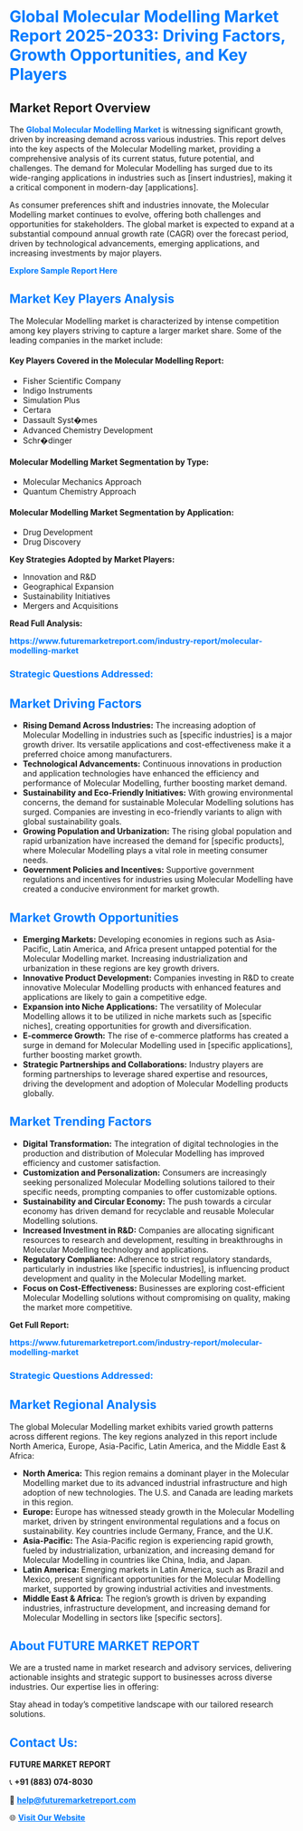 <h1 style="color: #007BFF;">Global Molecular Modelling Market Report 2025-2033: Driving Factors, Growth Opportunities, and Key Players</h1>

<section id="overview">
<h2>Market Report Overview</h2>
<p>The <a href="https://www.futuremarketreport.com/industry-report/molecular-modelling-market" style="color: #007BFF; text-decoration: none;"><strong>Global Molecular Modelling Market</strong></a> is witnessing significant growth, driven by increasing demand across various industries. This report delves into the key aspects of the Molecular Modelling market, providing a comprehensive analysis of its current status, future potential, and challenges. The demand for Molecular Modelling has surged due to its wide-ranging applications in industries such as [insert industries], making it a critical component in modern-day [applications].</p>
<p>As consumer preferences shift and industries innovate, the Molecular Modelling market continues to evolve, offering both challenges and opportunities for stakeholders. The global market is expected to expand at a substantial compound annual growth rate (CAGR) over the forecast period, driven by technological advancements, emerging applications, and increasing investments by major players.</p>
</section>

<section id="overview">
<p><a href="https://www.futuremarketreport.com/request-sample/reportId=63678" style="color: #007BFF; text-decoration: none;"><strong>Explore Sample Report Here</strong></a></p>
</section>

<section id="key-players">
<h2 style="color: #007BFF;">Market Key Players Analysis</h2>
<p>The Molecular Modelling market is characterized by intense competition among key players striving to capture a larger market share. Some of the leading companies in the market include:</p>
<h4>Key Players Covered in the Molecular Modelling Report:</h4>
<ul><li>Fisher Scientific Company</li><li>Indigo Instruments</li><li>Simulation Plus</li><li>Certara</li><li>Dassault Syst�mes</li><li>Advanced Chemistry Development</li><li>Schr�dinger</li></ul>
<h4>Molecular Modelling Market Segmentation by Type:</h4>
<ul><li>Molecular Mechanics Approach</li><li>Quantum Chemistry Approach</li></ul>

<h4>Molecular Modelling Market Segmentation by Application:</h4>
<ul><li>Drug Development</li><li>Drug Discovery</li></ul>
<p><strong>Key Strategies Adopted by Market Players:</strong></p>
<ul>
<li>Innovation and R&D</li>
<li>Geographical Expansion</li>
<li>Sustainability Initiatives</li>
<li>Mergers and Acquisitions</li>
</ul>
</section>

<section>
<p><strong>Read Full Analysis: </strong></p><a href="https://www.futuremarketreport.com/industry-report/molecular-modelling-market" style="color: #007BFF; text-decoration: none;"><strong>https://www.futuremarketreport.com/industry-report/molecular-modelling-market</strong></a>
<h3 style="color: #007BFF;">Strategic Questions Addressed:</h3>
</section>

<section id="driving-factors">
<h2 style="color: #007BFF;">Market Driving Factors</h2>
<ul>
<li><strong>Rising Demand Across Industries:</strong> The increasing adoption of Molecular Modelling in industries such as [specific industries] is a major growth driver. Its versatile applications and cost-effectiveness make it a preferred choice among manufacturers.</li>
<li><strong>Technological Advancements:</strong> Continuous innovations in production and application technologies have enhanced the efficiency and performance of Molecular Modelling, further boosting market demand.</li>
<li><strong>Sustainability and Eco-Friendly Initiatives:</strong> With growing environmental concerns, the demand for sustainable Molecular Modelling solutions has surged. Companies are investing in eco-friendly variants to align with global sustainability goals.</li>
<li><strong>Growing Population and Urbanization:</strong> The rising global population and rapid urbanization have increased the demand for [specific products], where Molecular Modelling plays a vital role in meeting consumer needs.</li>
<li><strong>Government Policies and Incentives:</strong> Supportive government regulations and incentives for industries using Molecular Modelling have created a conducive environment for market growth.</li>
</ul>
</section>

<section id="growth-opportunities">
<h2 style="color: #007BFF;">Market Growth Opportunities</h2>
<ul>
<li><strong>Emerging Markets:</strong> Developing economies in regions such as Asia-Pacific, Latin America, and Africa present untapped potential for the Molecular Modelling market. Increasing industrialization and urbanization in these regions are key growth drivers.</li>
<li><strong>Innovative Product Development:</strong> Companies investing in R&D to create innovative Molecular Modelling products with enhanced features and applications are likely to gain a competitive edge.</li>
<li><strong>Expansion into Niche Applications:</strong> The versatility of Molecular Modelling allows it to be utilized in niche markets such as [specific niches], creating opportunities for growth and diversification.</li>
<li><strong>E-commerce Growth:</strong> The rise of e-commerce platforms has created a surge in demand for Molecular Modelling used in [specific applications], further boosting market growth.</li>
<li><strong>Strategic Partnerships and Collaborations:</strong> Industry players are forming partnerships to leverage shared expertise and resources, driving the development and adoption of Molecular Modelling products globally.</li>
</ul>
</section>

<section id="trending-factors">
<h2 style="color: #007BFF;">Market Trending Factors</h2>
<ul>
<li><strong>Digital Transformation:</strong> The integration of digital technologies in the production and distribution of Molecular Modelling has improved efficiency and customer satisfaction.</li>
<li><strong>Customization and Personalization:</strong> Consumers are increasingly seeking personalized Molecular Modelling solutions tailored to their specific needs, prompting companies to offer customizable options.</li>
<li><strong>Sustainability and Circular Economy:</strong> The push towards a circular economy has driven demand for recyclable and reusable Molecular Modelling solutions.</li>
<li><strong>Increased Investment in R&D:</strong> Companies are allocating significant resources to research and development, resulting in breakthroughs in Molecular Modelling technology and applications.</li>
<li><strong>Regulatory Compliance:</strong> Adherence to strict regulatory standards, particularly in industries like [specific industries], is influencing product development and quality in the Molecular Modelling market.</li>
<li><strong>Focus on Cost-Effectiveness:</strong> Businesses are exploring cost-efficient Molecular Modelling solutions without compromising on quality, making the market more competitive.</li>
</ul>
</section>

<section>
<p><strong>Get Full Report: </strong></p><a href="https://www.futuremarketreport.com/industry-report/molecular-modelling-market" style="color: #007BFF; text-decoration: none;"><strong>https://www.futuremarketreport.com/industry-report/molecular-modelling-market</strong></a>
<h3 style="color: #007BFF;">Strategic Questions Addressed:</h3>
</section>


<section id="regional-analysis">
<h2 style="color: #007BFF;">Market Regional Analysis</h2>
<p>The global Molecular Modelling market exhibits varied growth patterns across different regions. The key regions analyzed in this report include North America, Europe, Asia-Pacific, Latin America, and the Middle East & Africa:</p>
<ul>
<li><strong>North America:</strong> This region remains a dominant player in the Molecular Modelling market due to its advanced industrial infrastructure and high adoption of new technologies. The U.S. and Canada are leading markets in this region.</li>
<li><strong>Europe:</strong> Europe has witnessed steady growth in the Molecular Modelling market, driven by stringent environmental regulations and a focus on sustainability. Key countries include Germany, France, and the U.K.</li>
<li><strong>Asia-Pacific:</strong> The Asia-Pacific region is experiencing rapid growth, fueled by industrialization, urbanization, and increasing demand for Molecular Modelling in countries like China, India, and Japan.</li>
<li><strong>Latin America:</strong> Emerging markets in Latin America, such as Brazil and Mexico, present significant opportunities for the Molecular Modelling market, supported by growing industrial activities and investments.</li>
<li><strong>Middle East & Africa:</strong> The region’s growth is driven by expanding industries, infrastructure development, and increasing demand for Molecular Modelling in sectors like [specific sectors].</li>
</ul>
</section>

<footer>
<h2 style="color: #007BFF;">About FUTURE MARKET REPORT</h2>
<p>We are a trusted name in market research and advisory services, delivering actionable insights and strategic support to businesses across diverse industries. Our expertise lies in offering:</p>

<p>Stay ahead in today’s competitive landscape with our tailored research solutions.</p>

<h2 style="color: #007BFF;">Contact Us:</h2>
<p><strong>FUTURE MARKET REPORT</strong></p>
<p>📞 <strong>+91 (883) 074-8030</strong></p>
<p>📧 <strong><a href="mailto:help@futuremarketreport.com" style="color: #007BFF;">help@futuremarketreport.com</a></strong></p>
<p>🌐 <strong><a href="https://www.futuremarketreport.com/" style="color: #007BFF;">Visit Our Website</a></strong></p>
</footer>